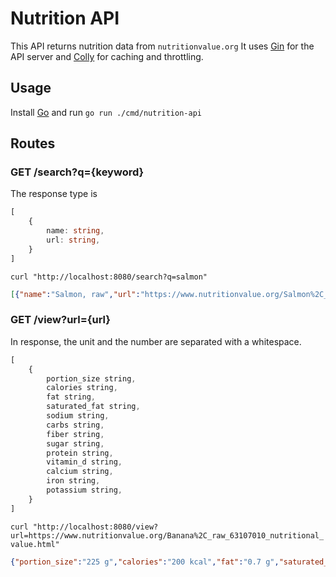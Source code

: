 # Nutrition API
This API returns nutrition data from `nutritionvalue.org`
It uses [Gin](https://github.com/gin-gonic/gin) for the API server and [Colly](https://github.com/gocolly/colly) for caching and throttling.

## Usage
Install [Go](https://go.dev/) and run `go run ./cmd/nutrition-api`

## Routes
###  GET /search?q={keyword}
The response type is
```typescript
[
    {
        name: string,
        url: string,
    }
]
```

`curl "http://localhost:8080/search?q=salmon"`
```json
[{"name":"Salmon, raw","url":"https://www.nutritionvalue.org/Salmon%2C_raw_26137100_nutritional_value.html"},{"name":"Salmon loaf","url":"https://www.nutritionvalue.org/Salmon_loaf_27250080_nutritional_value.html"},{"name":"Salmon salad","url":"https://www.nutritionvalue.org/Salmon_salad_27450030_nutritional_value.html"}]
```
###  GET /view?url={url}
In response, the unit and the number are separated with a whitespace.
```typescript
[
    {
        portion_size string,
        calories string,
        fat string,
        saturated_fat string,
        sodium string,
        carbs string,
        fiber string,
        sugar string,
        protein string,
        vitamin_d string,
        calcium string,
        iron string,
        potassium string,
    }
]
```

`curl "http://localhost:8080/view?url=https://www.nutritionvalue.org/Banana%2C_raw_63107010_nutritional_value.html"`
```json
{"portion_size":"225 g","calories":"200 kcal","fat":"0.7 g","saturated_fat":"0.3 g","sodium":"2.3 mg","carbs":"51 g","fiber":"5.9 g","sugar":"28 g","protein":"2.5 g","vitamin_d":"0 mcg","calcium":"11 mg","iron":"0.6 mg","potassium":"806 mg"}
```


